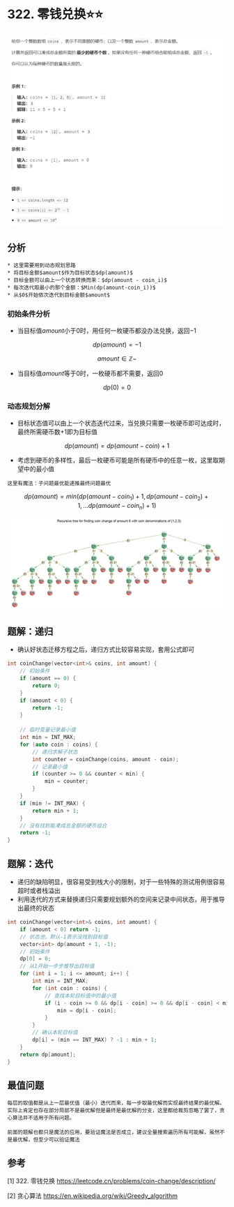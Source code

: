 # 322. 零钱兑换⭐⭐

![](../../../_static/leetcode/lc322_01.png)

## 分析
```{admonition} 零钱兑换的魔法
* 这里需要用到动态规划思路
* 将目标金额$amount$作为目标状态$dp(amount)$
* 目标金额可以由上一个状态转换而来：$dp(amount - coin_i)$
* 每次迭代取最小的那个金额：$Min(dp(amount-coin_i))$
* 从$0$开始依次迭代到目标金额$amount$
```

### 初始条件分析
* 当目标值$amount$小于$0$时，用任何一枚硬币都没办法兑换，返回$-1$

$$
dp(amount) = -1
$$

$$
amount \in \mathbb{Z-}
$$


* 当目标值$amount$等于$0$时，一枚硬币都不需要，返回$0$

$$
dp(0) = 0
$$

### 动态规划分解
* 目标状态值可以由上一个状态迭代过来，当兑换只需要一枚硬币即可达成时，最终所需硬币数$+1$即为目标值

$$
dp(amount) = dp(amount-coin) + 1
$$

* 考虑到硬币的多样性，最后一枚硬币可能是所有硬币中的任意一枚，这里取期望中的最小值
```{admonition} 魔法
这里有魔法：子问题最优能递推最终问题最优
```


$$
dp(amount) = min(dp(amount-coin_1)+1, dp(amount-coin_2)+1,...dp(amount-coin_n)+1)
$$

![图源leetcode](../../../_static/leetcode/lc322_02.jpg)

## 题解：递归
* 确认好状态迁移方程之后，递归方式比较容易实现，套用公式即可

```cpp
int coinChange(vector<int>& coins, int amount) {
    // 初始条件
    if (amount == 0) {
        return 0;
    }
    if (amount < 0) {
        return -1;
    }

    // 临时变量记录最小值
    int min = INT_MAX;
    for (auto coin : coins) {
        // 递归求解子状态
        int counter = coinChange(coins, amount - coin);
        // 记录最小值
        if (counter >= 0 && counter < min) {
            min = counter;
        }
    }
    if (min != INT_MAX) {
        return min + 1;
    }
    // 没有找到能凑成总金额的硬币组合
    return -1;
}
```

## 题解：迭代
* 递归的缺陷明显，很容易受到栈大小的限制，对于一些特殊的测试用例很容易超时或者栈溢出
* 利用迭代的方式来替换递归只需要规划额外的空间来记录中间状态，用于推导出最终的状态
```cpp
int coinChange(vector<int>& coins, int amount) {
    if (amount < 0) return -1;
    // 状态池，默认-1表示没找到目标值
    vector<int> dp(amount + 1, -1);
    // 初始条件
    dp[0] = 0;
    // 从1开始一步步推导出目标值
    for (int i = 1; i <= amount; i++) {
        int min = INT_MAX;
        for (int coin : coins) {
            // 查找本轮目标值中的最小值
            if (i - coin >= 0 && dp[i - coin] >= 0 && dp[i - coin] < min) {
                min = dp[i - coin];
            }
        }
        // 确认本轮目标值
        dp[i] = (min == INT_MAX) ? -1 : min + 1;
    }
    return dp[amount];
}
```

## 最值问题
```{admonition} 魔法：贪心算法
每层的取值都是从上一层最优值（最小）迭代而来，每一步取最优解而实现最终结果的最优解。实际上肯定也存在部分局部不是最优解但是最终是最优解的分支，这里都给裁剪忽略了罢了，贪心算法并不适用于所有问题。

前面的题解也都只是魔法的应用，要验证魔法是否成立，建议全量搜索遍历所有可能解，虽然不是最优解，但至少可以验证魔法
```


## 参考
[1] 322. 零钱兑换 https://leetcode.cn/problems/coin-change/description/

[2] 贪心算法 https://en.wikipedia.org/wiki/Greedy_algorithm